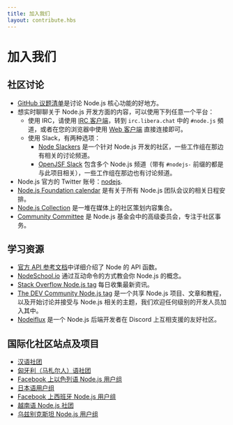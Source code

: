 ```yaml
---
title: 加入我们
layout: contribute.hbs
---
```


# 加入我们

## 社区讨论

* [GitHub 议题清单](https://github.com/nodejs/node/issues)是讨论 Node.js 核心功能的好地方。
* 想实时聊聊关于 Node.js 开发方面的内容，可以使用下列任意一个平台：
  * 使用 IRC，请使用 [IRC 客户端](https://en.wikipedia.org/wiki/Comparison_of_Internet_Relay_Chat_clients)，转到 `irc.libera.chat` 中的 `#node.js` 頻道，或者在您的浏览器中使用 [Web 客户端](https://kiwiirc.com/nextclient/) 直接连接即可。
  * 使用 Slack，有两种选项：
    * [Node Slackers](https://www.nodeslackers.com/) 是一个针对 Node.js 开发的社区，一些工作组在那边有相关的讨论频道。
    * [OpenJSF Slack](https://slack-invite.openjsf.org/) 包含多个 Node.js 频道（带有 `#nodejs-` 前缀的都是与此项目相关），一些工作组在那边也有讨论频道。
* Node.js 官方的 Twitter 账号：[nodejs](https://twitter.com/nodejs).
* [Node.js Foundation calendar](https://nodejs.org/calendar) 是有关于所有 Node.js 团队会议的相关日程安排。
* [Node.js Collection](https://medium.com/the-node-js-collection) 是一堆在媒体上的社区策划内容集合。
* [Community Committee](https://github.com/nodejs/community-committee) 是 Node.js 基金会中的高级委员会，专注于社区事务。

## 学习资源

* [官方 API 参考文档](https://nodejs.org/api/)中详细介绍了 Node 的 API 函数。
* [NodeSchool.io](https://nodeschool.io/) 通过互动命令的方式教会你 Node.js 的概念。
* [Stack Overflow Node.js tag](https://stackoverflow.com/questions/tagged/node.js) 每日收集最新资讯。
* [The DEV Community Node.js tag](https://dev.to/t/node) 是一个共享 Node.js 项目、文章和教程，以及开始讨论并接受与 Node.js 相关的主题，我们欢迎任何级别的开发人员加入其中。
* [Nodeiflux](https://discordapp.com/invite/vUsrbjd) 是一个 Node.js 后端开发者在 Discord 上互相支援的友好社区。

## 国际化社区站点及项目

* [汉语社团](https://cnodejs.org/)
* [匈牙利（马札尔人）语社团](https://nodehun.blogspot.com/)
* [Facebook 上以色列语 Node.js 用户组](https://www.facebook.com/groups/node.il/)
* [日本语用户组](https://nodejs.jp/)
* [Facebook 上西班牙 Node.js 用户组](https://www.facebook.com/groups/node.es/)
* [越南语 Node.js 社团](https://www.facebook.com/nodejs.vn/)
* [乌兹别克斯坦 Node.js 用户组](https://t.me/nodejs_uz)
